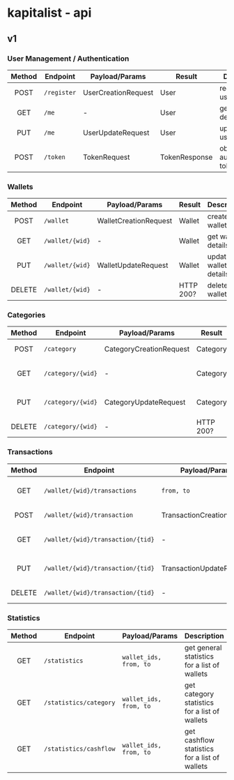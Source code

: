 # kapitalist - api

## v1

### User Management / Authentication

| Method | Endpoint | Payload/Params | Result | Description |
| :--: | -- | -- | -- | -- |
| POST | `/register` | UserCreationRequest | User | register new user |
| GET | `/me` | - | User | get own user details |
| PUT | `/me` | UserUpdateRequest | User | update own user details |
| POST | `/token` | TokenRequest | TokenResponse | obtain authentication token |

### Wallets

| Method | Endpoint | Payload/Params | Result | Description |
| :--: | -- | -- | -- | -- |
| POST | `/wallet` | WalletCreationRequest | Wallet | create new wallet |
| GET | `/wallet/{wid}` | - | Wallet | get wallet details |
| PUT | `/wallet/{wid}` | WalletUpdateRequest | Wallet | update wallet details |
| DELETE | `/wallet/{wid}` | - | HTTP 200? | delete wallet |

### Categories

| Method | Endpoint | Payload/Params | Result | Description |
| :--: | -- | -- | -- | -- |
| POST | `/category` | CategoryCreationRequest | Category | create new category |
| GET | `/category/{wid}` | - | Category | get category details |
| PUT | `/category/{wid}` | CategoryUpdateRequest | Category | update category details |
| DELETE | `/category/{wid}` | - | HTTP 200? | delete category |

### Transactions

| Method | Endpoint | Payload/Params | Result | Description |
| :--: | -- | -- | -- | -- |
| GET | `/wallet/{wid}/transactions` | `from, to` | get transaction history |
| POST | `/wallet/{wid}/transaction` | TransactionCreationRequest | create new transaction |
| GET | `/wallet/{wid}/transaction/{tid}` | - | get transaction details |
| PUT | `/wallet/{wid}/transaction/{tid}` | TransactionUpdateRequest | update transaction details |
| DELETE | `/wallet/{wid}/transaction/{tid}` | - | delete transaction |

### Statistics
| Method | Endpoint | Payload/Params | Description |
| :--: | -- | -- | -- |
| GET | `/statistics` | `wallet_ids, from, to` | get general statistics for a list of wallets |
| GET | `/statistics/category` | `wallet_ids, from, to` | get category statistics for a list of wallets |
| GET | `/statistics/cashflow` | `wallet_ids, from, to` | get cashflow statistics for a list of wallets|
